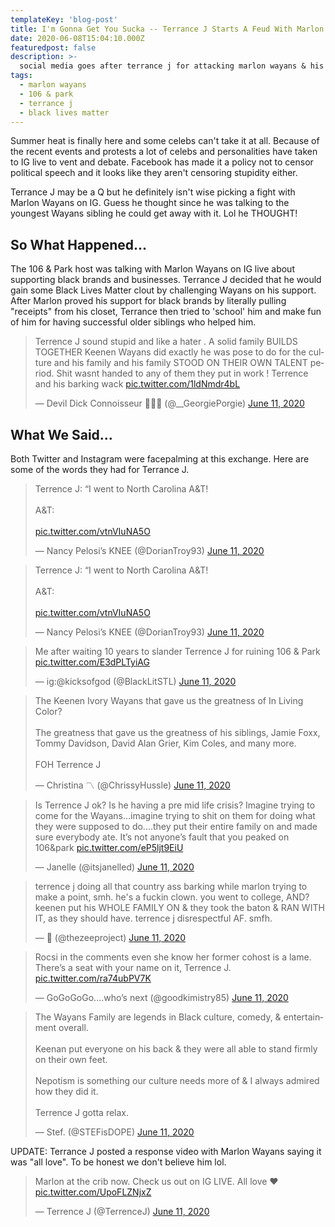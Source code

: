 ```yaml
---
templateKey: 'blog-post'
title: I'm Gonna Get You Sucka -- Terrance J Starts A Feud With Marlon Wayans
date: 2020-06-08T15:04:10.000Z
featuredpost: false
description: >-
  social media goes after terrance j for attacking marlon wayans & his family
tags:
  - marlon wayans
  - 106 & park
  - terrance j
  - black lives matter
---
```


Summer heat is finally here and some celebs can't take it at all.  Because of the recent events and protests a lot of celebs and personalities have taken to IG live to vent and debate. Facebook has made it a policy not to censor political speech and it looks like they aren't censoring stupidity either.

Terrance J may be a Q but he definitely isn't wise picking a fight with Marlon Wayans on IG.  Guess he thought since he was talking to the youngest Wayans sibling he could get away with it.  Lol he THOUGHT!

## So What Happened...

 The 106 & Park host was talking with Marlon Wayans on IG live about supporting black brands and businesses. Terrance J decided that he would gain some Black Lives Matter clout by challenging Wayans on his support.  After Marlon proved his support for black brands by literally pulling "receipts" from his closet, Terrance then tried to 'school' him and make fun of him for having successful older siblings who helped him.

 <blockquote class="twitter-tweet"><p lang="en" dir="ltr">Terrence J sound stupid and like a hater . A solid family BUILDS TOGETHER Keenen Wayans did exactly he was pose to do for the culture and his family and his family STOOD ON THEIR OWN TALENT period. Shit wasnt handed to any of them they put in work ! Terrence and his barking wack <a href="https://t.co/1ldNmdr4bL">pic.twitter.com/1ldNmdr4bL</a></p>&mdash; Devil Dick Connoisseur 👑🇯🇲 (@__GeorgiePorgie) <a href="https://twitter.com/__GeorgiePorgie/status/1271058508381925376?ref_src=twsrc%5Etfw">June 11, 2020</a></blockquote> <script async src="https://platform.twitter.com/widgets.js" charset="utf-8"></script>



## What We Said...

Both Twitter and Instagram were facepalming at this exchange.  Here are some of the words they had for Terrance J.

<blockquote class="twitter-tweet"><p lang="en" dir="ltr">Terrence J: “I went to North Carolina A&amp;T!<br><br>A&amp;T:<br><br> <a href="https://t.co/vtnVIuNA5O">pic.twitter.com/vtnVIuNA5O</a></p>&mdash; Nancy Pelosi’s KNEE (@DorianTroy93) <a href="https://twitter.com/DorianTroy93/status/1271093192570605568?ref_src=twsrc%5Etfw">June 11, 2020</a></blockquote> <script async src="https://platform.twitter.com/widgets.js" charset="utf-8"></script>


<blockquote class="twitter-tweet"><p lang="en" dir="ltr">Terrence J: “I went to North Carolina A&amp;T!<br><br>A&amp;T:<br><br> <a href="https://t.co/vtnVIuNA5O">pic.twitter.com/vtnVIuNA5O</a></p>&mdash; Nancy Pelosi’s KNEE (@DorianTroy93) <a href="https://twitter.com/DorianTroy93/status/1271093192570605568?ref_src=twsrc%5Etfw">June 11, 2020</a></blockquote> <script async src="https://platform.twitter.com/widgets.js" charset="utf-8"></script>


<blockquote class="twitter-tweet"><p lang="en" dir="ltr">Me after waiting 10 years to slander Terrence J for ruining 106 &amp; Park <a href="https://t.co/E3dPLTyiAG">pic.twitter.com/E3dPLTyiAG</a></p>&mdash; ig:@kicksofgod (@BlackLitSTL) <a href="https://twitter.com/BlackLitSTL/status/1271095957610954752?ref_src=twsrc%5Etfw">June 11, 2020</a></blockquote> <script async src="https://platform.twitter.com/widgets.js" charset="utf-8"></script>


<blockquote class="twitter-tweet"><p lang="en" dir="ltr">The Keenen Ivory Wayans that gave us the greatness of In Living Color? <br><br>The greatness that gave us the greatness of his siblings, Jamie Foxx, Tommy Davidson, David Alan Grier, Kim Coles, and many more.<br><br>FOH Terrence J</p>&mdash; Christina 〽️ (@ChrissyHussle) <a href="https://twitter.com/ChrissyHussle/status/1271074336485580802?ref_src=twsrc%5Etfw">June 11, 2020</a></blockquote> <script async src="https://platform.twitter.com/widgets.js" charset="utf-8"></script>


<blockquote class="twitter-tweet"><p lang="en" dir="ltr">Is Terrence J ok? Is he having a pre mid life crisis? Imagine trying to come for the Wayans...imagine trying to shit on them for doing what they were supposed to do....they put their entire family on and made sure everybody ate. It’s not anyone’s fault that you peaked on 106&amp;park <a href="https://t.co/eP5ljt9EiU">pic.twitter.com/eP5ljt9EiU</a></p>&mdash; Janelle (@itsjanelled) <a href="https://twitter.com/itsjanelled/status/1271086461211889664?ref_src=twsrc%5Etfw">June 11, 2020</a></blockquote> <script async src="https://platform.twitter.com/widgets.js" charset="utf-8"></script>


<blockquote class="twitter-tweet"><p lang="en" dir="ltr">terrence j doing all that country ass barking while marlon trying to make a point, smh. he&#39;s a fuckin clown. you went to college, AND? keenen put his WHOLE FAMILY ON &amp; they took the baton &amp; RAN WITH IT, as they should have. terrence j disrespectful AF. smfh.</p>&mdash; 🍯 (@thezeeproject) <a href="https://twitter.com/thezeeproject/status/1271072128784314368?ref_src=twsrc%5Etfw">June 11, 2020</a></blockquote> <script async src="https://platform.twitter.com/widgets.js" charset="utf-8"></script>


<blockquote class="twitter-tweet"><p lang="en" dir="ltr">Rocsi in the comments even she know her former cohost is a lame. There’s a seat with your name on it, Terrence J. <a href="https://t.co/ra74ubPV7K">pic.twitter.com/ra74ubPV7K</a></p>&mdash; GoGoGoGo....who’s next (@goodkimistry85) <a href="https://twitter.com/goodkimistry85/status/1271074863856463872?ref_src=twsrc%5Etfw">June 11, 2020</a></blockquote> <script async src="https://platform.twitter.com/widgets.js" charset="utf-8"></script>


<blockquote class="twitter-tweet"><p lang="en" dir="ltr">The Wayans Family are legends in Black culture, comedy, &amp; entertainment overall.<br><br>Keenan put everyone on his back &amp; they were all able to stand firmly on their own feet.<br><br>Nepotism is something our culture needs more of &amp; I always admired how they did it.<br><br>Terrence J gotta relax.</p>&mdash; Stef. (@STEFisDOPE) <a href="https://twitter.com/STEFisDOPE/status/1271097235200188423?ref_src=twsrc%5Etfw">June 11, 2020</a></blockquote> <script async src="https://platform.twitter.com/widgets.js" charset="utf-8"></script>


UPDATE: Terrance J posted a response video with Marlon Wayans saying it was "all love".  To be honest we don't believe him lol.

<blockquote class="twitter-tweet"><p lang="en" dir="ltr">Marlon at the crib now. Check us out on IG LIVE. All love ❤️ <a href="https://t.co/UpoFLZNjxZ">pic.twitter.com/UpoFLZNjxZ</a></p>&mdash; Terrence J (@TerrenceJ) <a href="https://twitter.com/TerrenceJ/status/1271164064819851265?ref_src=twsrc%5Etfw">June 11, 2020</a></blockquote> <script async src="https://platform.twitter.com/widgets.js" charset="utf-8"></script>





